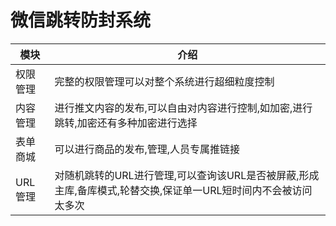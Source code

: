 # 微信跳转防封系统

| 模块 | 介绍 |
| ------ | ------ |
| 权限管理 | 完整的权限管理可以对整个系统进行超细粒度控制 |
| 内容管理 | 进行推文内容的发布,可以自由对内容进行控制,如加密,进行跳转,加密还有多种加密进行选择 |
| 表单商城 | 可以进行商品的发布,管理,人员专属推链接 |
| URL管理 | 对随机跳转的URL进行管理,可以查询该URL是否被屏蔽,形成主库,备库模式,轮替交换,保证单一URL短时间内不会被访问太多次 |
